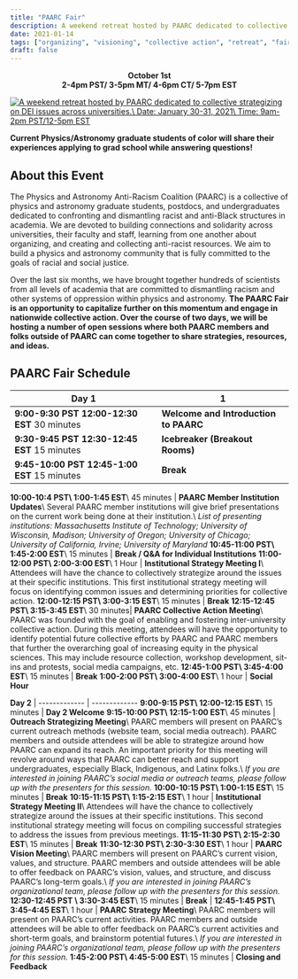 ```yaml
---
title: "PAARC Fair"
description: A weekend retreat hosted by PAARC dedicated to collective strategizing on DEI issues across universities.
date: 2021-01-14
tags: ["organizing", "visioning", "collective action", "retreat", "fair"]
draft: false
---
```

**<div align="center">October 1st</div>**
**<div align="center">2-4pm PST/ 3-5pm MT/ 4-6pm CT/ 5-7pm EST</div>**

[![A weekend retreat hosted by PAARC dedicated to collective strategizing on DEI issues across universities.\ Date: January 30-31, 2021\ Time: 9am-2pm PST/12-5pm EST](https://paarc.info/PAARC_fair.png)](https://www.eventbrite.com/e/120489771149/)

**Current Physics/Astronomy graduate students of color will share their experiences applying to grad school while answering questions!**

About this Event
--------
The Physics and Astronomy Anti-Racism Coalition (PAARC) is a collective of physics and astronomy graduate students, postdocs, and undergraduates dedicated to confronting and dismantling racist and anti-Black structures in academia. We are devoted to building connections and solidarity across universities, their faculty and staff, learning from one another about organizing, and creating and collecting anti-racist resources. We aim to build a physics and astronomy community that is fully committed to the goals of racial and social justice.

Over the last six months, we have brought together hundreds of scientists from all levels of academia that are committed to dismantling racism and other systems of oppression within physics and astronomy. **The PAARC Fair is an opportunity to capitalize further on this momentum and engage in nationwide collective action. Over the course of two days, we will be hosting a number of open sessions where both PAARC members and folks outside of PAARC can come together to share strategies, resources, and ideas.**

PAARC Fair Schedule
--------

**Day 1** | 1
-------------  | -------------
**9:00-9:30 PST 12:00-12:30 EST** 30 minutes | **Welcome and Introduction to PAARC**
**9:30-9:45 PST 12:30-12:45 EST** 15 minutes | **Icebreaker (Breakout Rooms)**
**9:45-10:00 PST 12:45-1:00 EST** 15 minutes | **Break**

**10:00-10:4 PST\ 1:00-1:45 EST**\ 45 minutes | **PAARC Member Institution Updates**\ Several PAARC member institutions will give brief presentations on the current work being done at their institution.\ *List of presenting institutions: Massachusetts Institute of Technology; University of Wisconsin, Madison; University of Oregon; University of Chicago; University of California, Irvine; University of Maryland*
**10:45-11:00 PST\ 1:45-2:00 EST**\ 15 minutes | **Break / Q&A for Individual Institutions**
**11:00-12:00 PST\ 2:00-3:00 EST**\ 1 Hour | **Institutional Strategy Meeting I**\ Attendees will have the chance to collectively strategize around the issues at their specific institutions. This first institutional strategy meeting will focus on identifying common issues and determining priorities for collective action.
**12:00-12:15 PST\ 3:00-3:15 EST**\ 15 minutes | **Break**
**12:15-12:45 PST\ 3:15-3:45 EST**\ 30 minutes| **PAARC Collective Action Meeting**\ PAARC was founded with the goal of enabling and fostering inter-university collective action. During this meeting, attendees will have the opportunity to identify potential future collective efforts by PAARC and PAARC members that further the overarching goal of increasing equity in the physical sciences. This may include resource collection, workshop development, sit-ins and protests, social media campaigns, etc.
**12:45-1:00 PST\ 3:45-4:00 EST**\ 15 minutes | **Break**
**1:00-2:00 PST\ 3:00-4:00 EST**\ 1 hour | **Social Hour**

**Day 2** |
-------------  | -------------
**9:00-9:15 PST\ 12:00-12:15 EST**\ 15 minutes | **Day 2 Welcome**
**9:15-10:00 PST\ 12:15-1:00 EST**\ 45 minutes | **Outreach Strategizing Meeting**\ PAARC members will present on PAARC’s current outreach methods (website team, social media outreach). PAARC members and outside attendees will be able to strategize around how PAARC can expand its reach. An important priority for this meeting will revolve around ways that PAARC can better reach and support undergraduates, especially Black, Indigenous, and Latinx folks.\ *If you are interested in joining PAARC’s social media or outreach teams, please follow up with the presenters for this session.*
**10:00-10:15 PST\ 1:00-1:15 EST**\ 15 minutes | **Break**
**10:15-11:15 PST\ 1:15-2:15 EST**\ 1 hour | **Institutional Strategy Meeting II**\ Attendees will have the chance to collectively strategize around the issues at their specific institutions. This second institutional strategy meeting will focus on compiling successful strategies to address the issues from previous meetings.
**11:15-11:30 PST\ 2:15-2:30 EST**\ 15 minutes | **Break**
**11:30-12:30 PST\ 2:30-3:30 EST**\ 1 hour | **PAARC Vision Meeting**\ PAARC members will present on PAARC’s current vision, values, and structure. PAARC members and outside attendees will be able to offer feedback on PAARC’s vision, values, and structure, and discuss PAARC’s long-term goals.\ *If you are interested in joining PAARC’s organizational team, please follow up with the presenters for this session.*
**12:30-12:45 PST \ 3:30-3:45 EST**\ 15 minutes | **Break** | **12:45-1:45 PST\ 3:45-4:45 EST**\ 1 hour | **PAARC Strategy Meeting**\ PAARC members will present on PAARC’s current activities. PAARC members and outside attendees will be able to offer feedback on PAARC’s current activities and short-term goals, and brainstorm potential futures.\ *If you are interested in joining PAARC’s organizational team, please follow up with the presenters for this session.*
**1:45-2:00 PST\ 4:45-5:00 EST**\ 15 minutes | **Closing and Feedback**

